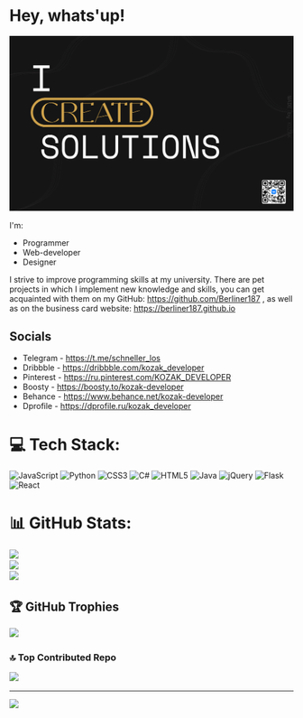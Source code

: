 # Hey, whats'up!
![kozak-developer-cover](https://github.com/Berliner187/Berliner187/blob/main/kozak-preview.png)

I'm:
- Programmer
- Web-developer
- Designer

I strive to improve programming skills at my university. There are pet projects in which I implement new knowledge and skills, you can get acquainted with them on my GitHub: https://github.com/Berliner187 , as well as on the business card website: https://berliner187.github.io

## Socials
- Telegram - https://t.me/schneller_los
- Dribbble - https://dribbble.com/kozak_developer
- Pinterest - https://ru.pinterest.com/KOZAK_DEVELOPER
- Boosty - https://boosty.to/kozak-developer
- Behance - https://www.behance.net/kozak-developer
- Dprofile - https://dprofile.ru/kozak_developer

# 💻 Tech Stack:
![JavaScript](https://img.shields.io/badge/javascript-%23323330.svg?style=for-the-badge&logo=javascript&logoColor=%23F7DF1E) ![Python](https://img.shields.io/badge/python-3670A0?style=for-the-badge&logo=python&logoColor=ffdd54) ![CSS3](https://img.shields.io/badge/css3-%231572B6.svg?style=for-the-badge&logo=css3&logoColor=white) ![C#](https://img.shields.io/badge/c%23-%23239120.svg?style=for-the-badge&logo=c-sharp&logoColor=white) ![HTML5](https://img.shields.io/badge/html5-%23E34F26.svg?style=for-the-badge&logo=html5&logoColor=white) ![Java](https://img.shields.io/badge/java-%23ED8B00.svg?style=for-the-badge&logo=java&logoColor=white) ![jQuery](https://img.shields.io/badge/jquery-%230769AD.svg?style=for-the-badge&logo=jquery&logoColor=white) ![Flask](https://img.shields.io/badge/flask-%23000.svg?style=for-the-badge&logo=flask&logoColor=white) ![React](https://img.shields.io/badge/react-%2320232a.svg?style=for-the-badge&logo=react&logoColor=%2361DAFB)
# 📊 GitHub Stats:
![](https://github-readme-stats.vercel.app/api?username=Berliner187&theme=dark&hide_border=false&include_all_commits=false&count_private=false)<br/>
![](https://github-readme-streak-stats.herokuapp.com/?user=Berliner187&theme=dark&hide_border=false)<br/>
![](https://github-readme-stats.vercel.app/api/top-langs/?username=Berliner187&theme=dark&hide_border=false&include_all_commits=false&count_private=false&layout=compact)

## 🏆 GitHub Trophies
![](https://github-profile-trophy.vercel.app/?username=Berliner187&theme=radical&no-frame=false&no-bg=true&margin-w=4)

### 🔝 Top Contributed Repo
![](https://github-contributor-stats.vercel.app/api?username=Berliner187&limit=5&theme=dark&combine_all_yearly_contributions=true)

---
[![](https://visitcount.itsvg.in/api?id=Berliner187&icon=2&color=1)](https://visitcount.itsvg.in)

<!-- Proudly created with GPRM ( https://gprm.itsvg.in ) -->

